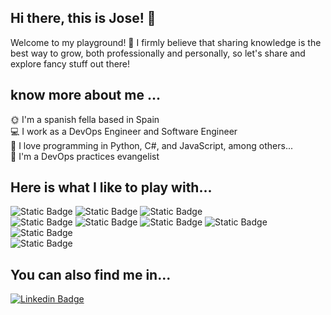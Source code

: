 ## Hi there, this is Jose! 👋

Welcome to my playground! 🌟 I firmly believe that sharing knowledge is the best way to grow, both professionally and personally, so let's share and explore fancy stuff out there!

## know more about me ...

🌞 ️I'm a spanish fella based in Spain  
💻 I work as a DevOps Engineer and Software Engineer  
🐍 I love programming in Python, C#, and JavaScript, among others...  
🚀 I'm a DevOps practices evangelist
 
## Here is what I like to play with...
 
![Static Badge](https://img.shields.io/badge/Python-white?logo=python)
![Static Badge](https://img.shields.io/badge/JS-black?logo=javascript&logoColor=white)
![Static Badge](https://img.shields.io/badge/C%23-yellow?style=flat-square&logo=c-sharp&logoColor=white)  
![Static Badge](https://img.shields.io/badge/Docker-white?logo=docker&logoColor=black)
![Static Badge](https://img.shields.io/badge/K8s-white?logo=kubernetes)
![Static Badge](https://img.shields.io/badge/Terraform-white?logo=terraform)
![Static Badge](https://img.shields.io/badge/Azure-blue?logo=js)
![Static Badge](https://img.shields.io/badge/Azure_DevOps-%2334cfeb?logo=js)  
![Static Badge](https://img.shields.io/badge/Microsoft_SQL-%234f6cff?logo=js)


## You can also find me in...

[![Linkedin Badge](https://img.shields.io/badge/-LinkedIn-0e76a8?style=flat-square&logo=Linkedin&logoColor=white)](https://linkedin.com/in/jmanuelmartinezlopez)
